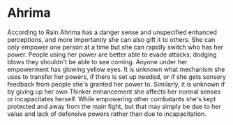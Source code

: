 # Ahrima
According to Rain Ahrima has a danger sense and unspecified enhanced perceptions, and more importantly she can also gift it to others. She can only empower one person at a time but she can rapidly switch who has her power. People using her power are better able to evade attacks, dodging blows they shouldn't be able to see coming. Anyone under her empowerment has glowing yellow eyes. It is unknown what mechanism she uses to transfer her powers, if there is set up needed, or if she gets sensory feedback from people she's granted her power to. Similarly, it is unknown if by giving up her own Thinker enhancement she affects her normal senses or incapacitates herself. While empowering other combatants she's kept protected and away from the main fight, but that may simply be due to her value and lack of defensive powers rather than due to incapacitation.
